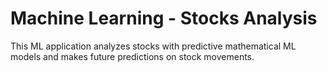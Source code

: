 # Machine Learning - Stocks Analysis
 This ML application analyzes stocks with predictive mathematical ML models and makes future predictions on stock movements.
